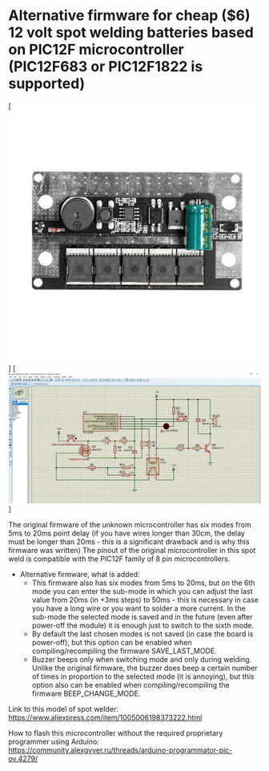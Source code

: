 # Alternative firmware for cheap ($6) 12 volt spot welding batteries based on PIC12F microcontroller (PIC12F683 or PIC12F1822 is supported)

[![leap-splash](./Image/DIY-Spot-Welder-Kit-Portable-12V-Battery-Storage-Spots-Welding-Machine-Printed-Circuit-Board-Welding-Equipment.jpg_Q90.jpg_.jpg?raw=true)]
[![leap-splash](./Image/Spot_Welding_PIC12F683-Proteus-8-Professional-Schematic-Capture-28.11.2023-14_20_44.png?raw=true)]

The original firmware of the unknown microcontroller has six modes from 5ms to 20ms point delay (if you have wires longer than 30cm, the delay must be longer than 20ms - this is a significant drawback and is why this firmware was written)
The pinout of the original microcontroller in this spot weld is compatible with the PIC12F family of 8 pin microcontrollers.

* Alternative firmware, what is added:
    *  This firmware also has six modes from 5ms to 20ms, but on the 6th mode you can enter the sub-mode in which you can adjust the last value from 20ms (in +3ms steps) to 50ms - this is necessary in case you have a long wire or you want to solder a more current. In the sub-mode the selected mode is saved and in the future (even after power-off the module) it is enough just to switch to the sixth mode.
    *  By default the last chosen modes is not saved (in case the board is power-off), but this option can be enabled when compiling/recompiling the firmware SAVE_LAST_MODE.
    *  Buzzer beeps only when switching mode and only during welding. Unlike the original firmware, the buzzer does beep a certain number of times in proportion to the selected mode (it is annoying), but this option also can be enabled when compiling/recompiling the firmware BEEP_CHANGE_MODE.

Link to this model of spot welder:
https://www.aliexpress.com/item/1005006198373222.html

How to flash this microcontroller without the required proprietary programmer using Arduino:
https://community.alexgyver.ru/threads/arduino-programmator-pic-ov.4279/
